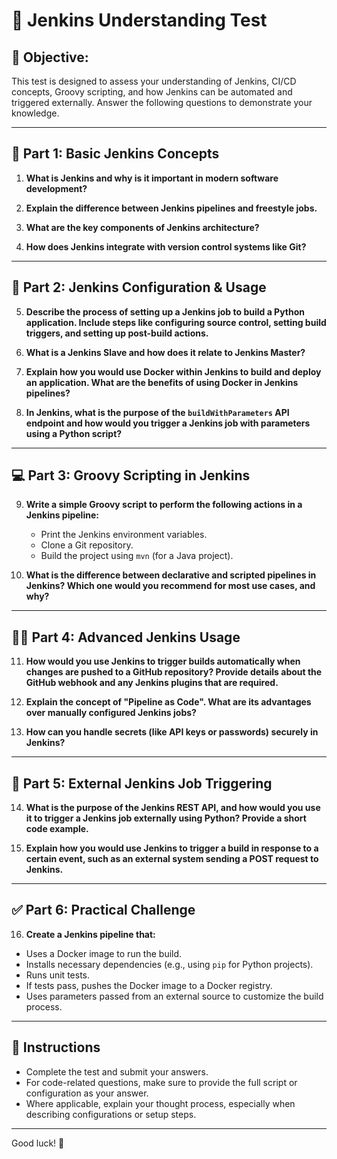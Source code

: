 # 📝 Jenkins Understanding Test

## 🎯 Objective:
This test is designed to assess your understanding of Jenkins, CI/CD concepts, Groovy scripting, and how Jenkins can be automated and triggered externally. Answer the following questions to demonstrate your knowledge.

---

## 🚀 Part 1: Basic Jenkins Concepts

1. **What is Jenkins and why is it important in modern software development?**
   
2. **Explain the difference between Jenkins pipelines and freestyle jobs.**

3. **What are the key components of Jenkins architecture?**

4. **How does Jenkins integrate with version control systems like Git?**

---

## 🔧 Part 2: Jenkins Configuration & Usage

5. **Describe the process of setting up a Jenkins job to build a Python application. Include steps like configuring source control, setting build triggers, and setting up post-build actions.**

6. **What is a Jenkins Slave and how does it relate to Jenkins Master?**

7. **Explain how you would use Docker within Jenkins to build and deploy an application. What are the benefits of using Docker in Jenkins pipelines?**

8. **In Jenkins, what is the purpose of the `buildWithParameters` API endpoint and how would you trigger a Jenkins job with parameters using a Python script?**

---

## 💻 Part 3: Groovy Scripting in Jenkins

9. **Write a simple Groovy script to perform the following actions in a Jenkins pipeline:**
   - Print the Jenkins environment variables.
   - Clone a Git repository.
   - Build the project using `mvn` (for a Java project).
   
10. **What is the difference between declarative and scripted pipelines in Jenkins? Which one would you recommend for most use cases, and why?**

---

## 🧑‍💻 Part 4: Advanced Jenkins Usage

11. **How would you use Jenkins to trigger builds automatically when changes are pushed to a GitHub repository? Provide details about the GitHub webhook and any Jenkins plugins that are required.**

12. **Explain the concept of "Pipeline as Code". What are its advantages over manually configured Jenkins jobs?**

13. **How can you handle secrets (like API keys or passwords) securely in Jenkins?**

---

## 🐍 Part 5: External Jenkins Job Triggering

14. **What is the purpose of the Jenkins REST API, and how would you use it to trigger a Jenkins job externally using Python? Provide a short code example.**

15. **Explain how you would use Jenkins to trigger a build in response to a certain event, such as an external system sending a POST request to Jenkins.**

---

## ✅ Part 6: Practical Challenge

16. **Create a Jenkins pipeline that:**
   - Uses a Docker image to run the build.
   - Installs necessary dependencies (e.g., using `pip` for Python projects).
   - Runs unit tests.
   - If tests pass, pushes the Docker image to a Docker registry.
   - Uses parameters passed from an external source to customize the build process.

---

## 📝 Instructions

- Complete the test and submit your answers.
- For code-related questions, make sure to provide the full script or configuration as your answer.
- Where applicable, explain your thought process, especially when describing configurations or setup steps.

---

Good luck! 💪

